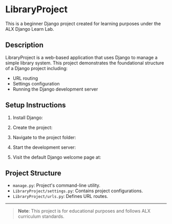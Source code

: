 # LibraryProject

This is a beginner Django project created for learning purposes under the ALX Django Learn Lab.

## Description

LibraryProject is a web-based application that uses Django to manage a simple library system. This project demonstrates the foundational structure of a Django project including:
- URL routing
- Settings configuration
- Running the Django development server

## Setup Instructions

1. Install Django:

2. Create the project:

3. Navigate to the project folder:

4. Start the development server:

5. Visit the default Django welcome page at:

## Project Structure

- `manage.py`: Project's command-line utility.
- `LibraryProject/settings.py`: Contains project configurations.
- `LibraryProject/urls.py`: Defines URL routes.

---

> **Note**: This project is for educational purposes and follows ALX curriculum standards.



